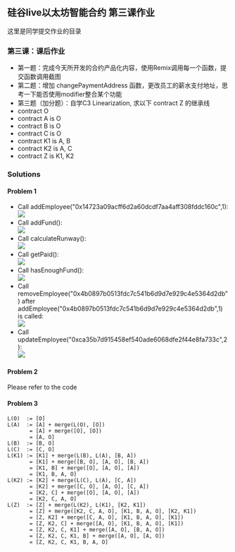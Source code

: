 ## 硅谷live以太坊智能合约 第三课作业
这里是同学提交作业的目录

### 第三课：课后作业
- 第一题：完成今天所开发的合约产品化内容，使用Remix调用每一个函数，提交函数调用截图
- 第二题：增加 changePaymentAddress 函数，更改员工的薪水支付地址，思考一下能否使用modifier整合某个功能
- 第三题（加分题）：自学C3 Linearization, 求以下 contract Z 的继承线
- contract O
- contract A is O
- contract B is O
- contract C is O
- contract K1 is A, B
- contract K2 is A, C
- contract Z is K1, K2

### Solutions

#### Problem 1
- Call addEmployee("0x14723a09acff6d2a60dcdf7aa4aff308fddc160c",1):  
	![](https://github.com/mblsktxy/guigulive-operation/blob/master/Lesson3/assignment/images/addEmployee.png)
- Call addFund():  
	![](https://github.com/mblsktxy/guigulive-operation/blob/master/Lesson3/assignment/images/addFund.png)
- Call calculateRunway():  
 	![](https://github.com/mblsktxy/guigulive-operation/blob/master/Lesson3/assignment/images/calculateRunway.png)
- Call getPaid():  
	![](https://github.com/mblsktxy/guigulive-operation/blob/master/Lesson3/assignment/images/getPaid.png)
- Call hasEnoughFund():  
	![](https://github.com/mblsktxy/guigulive-operation/blob/master/Lesson3/assignment/images/hasEnoughFund.png)
- Call removeEmployee("0x4b0897b0513fdc7c541b6d9d7e929c4e5364d2db") after addEmployee("0x4b0897b0513fdc7c541b6d9d7e929c4e5364d2db",1) is called:  
	![](https://github.com/mblsktxy/guigulive-operation/blob/master/Lesson3/assignment/images/removeEmployee.png)
- Call updateEmployee("0xca35b7d915458ef540ade6068dfe2f44e8fa733c",2):  
	![](https://github.com/mblsktxy/guigulive-operation/blob/master/Lesson3/assignment/images/updateEmployee.png)

#### Problem 2

Please refer to the code

#### Problem 3

```
L(O)  := [O]
L(A)  := [A] + merge(L(O), [O])
       = [A] + merge([O], [O])
       = [A, O]
L(B)  := [B, O]
L(C)  := [C, O]
L(K1) := [K1] + merge(L(B), L(A), [B, A])
       = [K1] + merge([B, O], [A, O], [B, A])
       = [K1, B] + merge([O], [A, O], [A])
       = [K1, B, A, O]
L(K2) := [K2] + merge(L(C), L(A), [C, A])
       = [K2] + merge([C, O], [A, O], [C, A])
       = [K2, C] + merge([O], [A, O], [A])
       = [K2, C, A, O]
L(Z)  := [Z] + merge(L(K2), L(K1), [K2, K1])
       = [Z] + merge([K2, C, A, O], [K1, B, A, O], [K2, K1])
       = [Z, K2] + merge([C, A, O], [K1, B, A, O], [K1])
       = [Z, K2, C] + merge([A, O], [K1, B, A, O], [K1])
       = [Z, K2, C, K1] + merge([A, O], [B, A, O])
       = [Z, K2, C, K1, B] + merge([A, O], [A, O])
       = [Z, K2, C, K1, B, A, O]
```